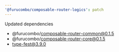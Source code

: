 ```yaml
---
'@furucombo/composable-router-logics': patch
---
```


Updated dependencies

- @furucombo/composable-router-common@0.1.5
- @furucombo/composable-router-core@0.1.5
- type-fest@3.9.0
